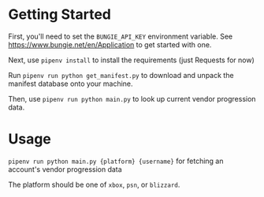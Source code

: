 # Getting Started

First, you'll need to set the `BUNGIE_API_KEY` environment variable.  See https://www.bungie.net/en/Application to get started with one.

Next, use `pipenv install` to install the requirements (just Requests for now)

Run `pipenv run python get_manifest.py` to download and unpack the manifest database onto your machine.

Then, use `pipenv run python main.py` to look up current vendor progression data.


# Usage

`pipenv run python main.py {platform} {username}` for fetching an account's vendor progression data

The platform should be one of `xbox`, `psn`, or `blizzard`.
